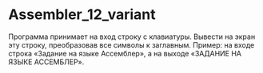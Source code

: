 # Assembler_12_variant
Программа принимает на вход строку с клавиатуры. 
Вывести на экран эту строку, преобразовав все символы к заглавным. 
Пример: на входе строка «Задание на языке Ассемблер», а на выходе «ЗАДАНИЕ НА ЯЗЫКЕ АССЕМБЛЕР».
